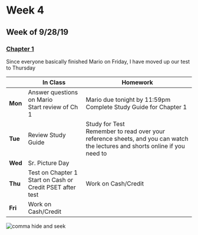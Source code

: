 <meta http-equiv="refresh" content="300"/>

# Week 4

## Week of 9/28/19 

### [Chapter 1](/ap/curriculum/1)  

Since everyone basically finished Mario on Friday, I have moved up our test to Thursday

  |       |In Class               |Homework   |
  |-------|---------              |---------  |
  |**Mon**|Answer questions on Mario<br>Start review of Ch 1 |Mario due tonight by 11:59pm<br>Complete Study Guide for Chapter 1 |
  |**Tue**|Review Study Guide |Study for Test<br>Remember to read over your reference sheets, and you can watch the lectures and shorts online if you need to |
  |**Wed**|Sr. Picture Day | |
  |**Thu**|Test on Chapter 1<br>Start on Cash or Credit PSET after test |Work on Cash/Credit |
  |**Fri**|Work on Cash/Credit | |

<img src="https://i.redd.it/es9fpe3llr3z.jpg" alt="comma hide and seek">